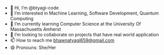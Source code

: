 - 👋 Hi, I’m @btyagi-code
- 👀 I’m interested in Machine Learning, Software Development, Quantum Computing 
- 🌱 I’m currently learning Computer Science at the University Of Massachusetts Amherst
- 💞️ I’m looking to collaborate on projects that have real world application 
- 📫 How to reach me bhawnatyagi659@gmail.com
- 😄 Pronouns: She/Her


<!---
btyagi-code/btyagi-code is a ✨ special ✨ repository because its `README.md` (this file) appears on your GitHub profile.
You can click the Preview link to take a look at your changes.
--->

